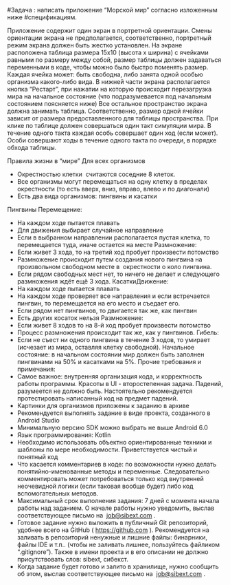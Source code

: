 #Задача​ : написать приложение “Морской мир” согласно изложенным ниже
#спецификациям.

Приложение содержит один экран в портретной ориентации.
Смены ориентации экрана не предполагается, соответственно, портретный режим
экрана должен быть жестко установлен.
На экране расположена таблица размера 15x10 (высота х ширина) с ячейками
равными по размеру между собой, размер таблицы должен задаваться
переменными в коде, чтобы можно было быстро поменять размер.
Каждая ячейка может: быть свободна, либо занята одной особью организма
какого-либо вида.
В нижней части экрана располагается кнопка “Рестарт”, при нажатии на которую
происходит перезагрузка мира на начальное состояние (что подразумевается под
начальным состоянием поясняется ниже)
Все остальное пространство экрана должна занимать таблица. Соответственно,
размер одной ячейки зависит от размера предоставленного для таблицы
пространства.
При клике по таблице должен совершаться один такт симуляции мира. В течение
одного такта каждая особь совершает один ход (если может). Особи совершают
ходы в течение одного такта по очереди, в порядке обхода таблицы.

Правила жизни в “мире”
Для всех организмов
- Окрестностью клетки ​ считаются соседние 8 клеток.
- Все организмы могут перемещаться на одну клетку в пределах окрестности (то
есть вверх, вниз, вправо, влево и по диагонали)
- Есть два вида организмов: пингвины и касатки

Пингвины
Перемещение:
- На каждом ходе пытается плавать
- Для движения выбирает случайное направление
- Если в выбранном направлении располагается пустая клетка, то перемещается
туда, иначе остается на месте
Размножение:
- Если живет 3 хода, то на третий ход пробует произвести потомство
- Размножение происходит путем создания нового пингвина на произвольном
свободном месте в ​ окрестности о
коло пингвина.
- Если рядом свободных мест нет, то ничего не делает и следующего
размножения ждёт ещё 3 хода.
КасаткиДвижение:
- На каждом ходе пытается плавать
- На каждом ходе проверяет все направления и если встречается пингвин, то
перемещается на его место и съедает его.
- Если рядом нет пингвинов, то двигается так же, как пингвин
- Есть других косаток нельзя
Размножение:
- Если живет 8 ходов то на 8-й ход пробует произвести потомство
- Процесс размножения происходит так же, как у пингвинов.
Гибель:
- Если не съест ни одного пингвина в течение 3 ходов, то умирает (исчезает из
мира, оставляя клетку свободной).
Начальное состояние: в начальном состоянии мир должен быть заполнен пингвинами
на 50% и касатками на 5%.
Прочие требования и примечания:
- Самое важное: внутренняя организация кода, и корректность работы
программы. Красоты в UI - второстепенная задача. Падений, разумеется не
должно быть. Настоятельно рекомендуется протестировать написанный код на
предмет падений.
- Картинки для организмов приложены к заданию в архиве
- Рекомендуется выполнять задание в виде проекта, созданного в Android Studio
- Минимальную версию SDK можно выбрать не выше Android 6.0
- Язык программирования: Kotlin
- Необходимо использовать объектно ориентированные техники и шаблоны по
мере необходимости. Приветствуется чистый и понятный код
- Что касается комментариев в коде: по возможности нужно делать
понятийно-именованные методы и переменные. Следовательно
комментировать может потребоваться только код внутренней неочевидной
логики (если таковая вообще будет) либо код вспомогательных методов.
- Максимальный срок выполнения задания: 7 дней с момента начала работы над
заданием. О начале работы нужно уведомить, выслав соответствующее письмо
на ​ job@sibext.com​ .
- Готовое задание нужно выложить в публичный Git репозиторий, удобнее всего
на GitHub (​ https://github.com​ ). Рекомендуется на заливать в репозиторий
ненужные и лишние файлы: бинарники, файлы IDE и т.п.. (чтобы не заливать
лишнее, пользуйтесь файликом “.gitignore”). Также в имени проекта и в его
описании не должно присутствовать слов: sibext, сибекст.
- Когда задание будет готово и залито в хранилище, нужно сообщить об этом,
выслав соответствующее письмо на ​ job@sibext.com​ .